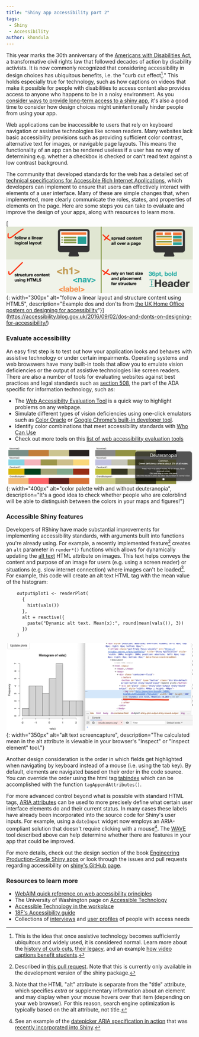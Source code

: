 ```yaml
---
title: "Shiny app accessibility part 2"
tags:
 - Shiny
 - Accessibility
author: khondula
---
```


This year marks the 30th anniversary of the [Americans with Disabilities Act](https://adata.org/learn-about-ada), a transformative civil rights law that followed decades of action by disability activists. It is now commonly recognized that considering accessibility in design choices has ubiquitous benefits, i.e. the "curb cut effect[^1]." This holds especially true for technology, such as how captions on videos that make it possible for people with disabilities to access content also provides access to anyone who happens to be in a noisy environment. As you [consider ways to provide long-term access to a shiny app](https://cyberhelp.sesync.org/blog/shiny-in-pubs.html), it's also a good time to consider how design choices might unintentionally hinder people from using your app. 

Web applications can be inaccessible to users that rely on keyboard navigation or assistive technologies like screen readers. Many websites lack basic accessibility provisions such as providing sufficient color contrast, alternative text for images, or navigable page layouts. This means the functionality of an app can be rendered useless if a user has no way of determining e.g. whether a checkbox is checked or can't read text against a low contrast background.

The community that developed standards for the web has a detailed set of [technical specifications for Accessible Rich Internet Applications](https://www.w3.org/TR/wai-aria-practices/), which developers can implement to ensure that users can effectively interact with elements of a user interface. Many of these are simple changes that, when implemented, more clearly communicate the roles, states, and properties of elements on the page. Here are some steps you can take to evaluate and improve the design of your apps, along with resources to learn more.

[![](/assets/images/accessibility-poster-screen-readers.png){: width="300px" alt="follow a linear layout and structure content using HTML5", description="Example dos and don'ts from [the UK Home Office posters on designing for accessibility](https://accessibility.blog.gov.uk/2016/09/02/dos-and-donts-on-designing-for-accessibility/)"}](https://accessibility.blog.gov.uk/2016/09/02/dos-and-donts-on-designing-for-accessibility/)

### Evaluate accessibility

An easy first step is to test out how your application looks and behaves with assistive technology or under certain impairments. Operating systems and web browswers have many built-in tools that allow you to emulate vision deficiencies or the output of assistive technologies like screen readers. There are also a number of tools for evaluating websites against best practices and legal standards such as [section 508](https://digital.gov/2018/01/30/updated-it-accessibility-standards/), the part of the ADA specific for information technology, such as:

* The [Web Accessibilty Evaluation Tool](https://wave.webaim.org/) is a quick way to highlight problems on any webpage. 
* Simulate different types of vision deficiencies using one-click emulators such as [Color Oracle](https://colororacle.org/) or [Google Chrome's built-in developer tool](https://developers.google.com/web/updates/2020/03/devtools). 
* Identify color combinations that meet accessibility standards with [Who Can Use](https://whocanuse.com/)
* Check out more tools on this [list of web accessibility evaluation tools]( https://www.w3.org/WAI/ER/tools/)

![](/assets/images/simulate-color-def.png){: width="400px" alt="color palette with and without deuteranopia", description="It's a good idea to check whether people who are colorblind will be able to distinguish between the colors in your maps and figures!"}

### Accessible Shiny features

Developers of RShiny have made substantial improvements for implementing accessibility standards, with arguments built into functions you're already using. For example, a recently implemented feature[^2] creates an `alt` parameter in `render*()` functions which allows for dynamically updating the [alt text](https://webaim.org/techniques/alttext/) HTML attribute on images. This text helps conveys the content and purpose of an image for users (e.g. using a screen reader) or situations (e.g. slow internet connection) where images can't be loaded[^3]. For example, this code will create an alt text HTML tag with the mean value of the histogram:

```{r}
    output$plot1 <- renderPlot(
      {
        hist(vals())
      },
      alt = reactive({
        paste("Dynamic alt text. Mean(x):", round(mean(vals()), 3))
      })
    )
```

![](/assets/images/alt-text-tag.png){: width="350px" alt="alt text screencapture", description="The calculated mean in the alt attribute is viewable in your browser's \"Inspect\" or \"Inspect element\" tool."}

Another design consideration is the order in which fields get highlighted when navigating by keyboard instead of a mouse (i.e. using the tab key). By default, elements are navigated based on their order in the code source. You can override the order using the html tag [tabindex](https://www.w3.org/WAI/GL/wiki/Creating_Logical_Tab_Order_with_the_Tabindex_Attribute) which can be accomplished with the function `tagAppendAttributes()`. 

For more advanced control beyond what is possible with standard HTML tags, [ARIA attributes](https://webaim.org/techniques/aria/) can be used to more precisely define what certain user interface elements do and their current status. In many cases these labels have already been incorporated into the source code for Shiny's user inputs. For example, using a `dateInput` widget now employs an ARIA-compliant solution that doesn't require clicking with a mouse[^4]. The [WAVE](https://wave.webaim.org/) tool described above can help determine whether there are features in your app that could be improved. 

For more details, check out the design section of the book [Engineering Production-Grade Shiny apps](https://engineering-shiny.org/matters.html#web-accessibility) or look through the issues and pull requests regarding accessibility on [shiny's GitHub page](https://github.com/rstudio/shiny/labels/Type%3A%20Accessibility). 

### Resources to learn more

* [WebAIM quick reference on web accessibility principles](https://webaim.org/resources/quickref/)
* The University of Washington page on [Accessible Technology](https://www.washington.edu/accessibility/web/aria/)
* [Accessible Technology in the workplace](https://accessibletech.org/accessible-technology/#general)
* [18F's Accessibility guide](https://accessibility.18f.gov/)
* Collections of [interviews](https://accessibility.blog.gov.uk/category/accessibility-and-me/) and [user profiles](https://www.gov.uk/government/publications/understanding-disabilities-and-impairments-user-profiles) of people with access needs 


[^1]: This is the idea that once assistive technology becomes sufficiently ubiquitous and widely used, it is considered normal. Learn more about the [history of curb cuts](https://99percentinvisible.org/episode/curb-cuts/), [their legacy](https://ssir.org/articles/entry/the_curb_cut_effect), and an example [how video captions benefit students](https://medium.com/@mosaicofminds/the-curb-cut-effect-how-making-public-spaces-accessible-to-people-with-disabilities-helps-everyone-d69f24c58785). 
[^2]: Described in [this pull request](https://github.com/rstudio/shiny/pull/3006). Note that this is currently only available in the development version of the shiny package. 
[^3]: Note that the HTML "alt" attribute is separate from the "title" attribute, which specifies *extra* or supplementary information about an element and may display when your mouse hovers over that item (depending on your web browser). For this reason, search engine optimization is typically based on the alt attribute, not title. 
[^4]: See an example of the [datepicker ARIA specification in action](https://www.w3.org/TR/wai-aria-practices-1.1/examples/dialog-modal/datepicker-dialog.html) that was [recently incorporated into Shiny](https://github.com/rstudio/shiny/issues/2951). 
